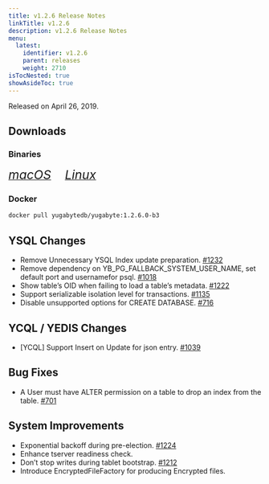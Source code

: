 ```yaml
---
title: v1.2.6 Release Notes
linkTitle: v1.2.6
description: v1.2.6 Release Notes
menu:
  latest:
    identifier: v1.2.6
    parent: releases
    weight: 2710
isTocNested: true
showAsideToc: true
---
```


Released on April 26, 2019.

## Downloads
### Binaries
[<i class="fab fa-apple" style="font-size: 1.75em"> macOS</i>](https://downloads.yugabyte.com/yugabyte-ce-1.2.6.0-darwin.tar.gz)
&nbsp; &nbsp; &nbsp; [<i class="fab fa-linux" style="font-size: 1.75em"> Linux</i>](https://downloads.yugabyte.com/yugabyte-ce-1.2.6.0-linux.tar.gz)
<br />
### Docker
```sh
docker pull yugabytedb/yugabyte:1.2.6.0-b3
```

## YSQL Changes
* Remove Unnecessary YSQL Index update preparation. [#1232](https://github.com/YugaByte/yugabyte-db/issues/1232)
* Remove dependency on YB_PG_FALLBACK_SYSTEM_USER_NAME, set default port and usernamefor psql. [#1018](https://github.com/YugaByte/yugabyte-db/issues/1018)
* Show table’s OID when failing to load a table’s metadata. [#1222](https://github.com/YugaByte/yugabyte-db/issues/1222)
* Support serializable isolation level for transactions. [#1135](https://github.com/YugaByte/yugabyte-db/issues/1135)
* Disable unsupported options for CREATE DATABASE. [#716](https://github.com/YugaByte/yugabyte-db/issues/716)

## YCQL / YEDIS Changes
* [YCQL] Support Insert on Update for json entry. [#1039](https://github.com/YugaByte/yugabyte-db/issues/1039)

## Bug Fixes
* A User must have ALTER permission on a table to drop an index from the table. [#701](https://github.com/YugaByte/yugabyte-db/issues/701)

## System Improvements
* Exponential backoff during pre-election. [#1224](https://github.com/YugaByte/yugabyte-db/issues/1224)
* Enhance tserver readiness check.
* Don’t stop writes during tablet bootstrap. [#1212](https://github.com/YugaByte/yugabyte-db/issues/1212)
* Introduce EncryptedFileFactory for producing Encrypted files.

